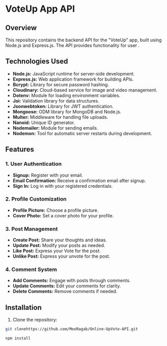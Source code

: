 
# VoteUp App API

## Overview

This repository contains the backend API for the "VoteUp" app, built using Node.js and Express.js. The API provides functionality for user .

## Technologies Used

- **Node.js:** JavaScript runtime for server-side development.
- **Express.js:** Web application framework for building APIs.
- **Bcrypt:** Library for secure password hashing.
- **Cloudinary:** Cloud-based service for image and video management.
- **Dotenv:** Module for loading environment variables.
- **Joi:** Validation library for data structures.
- **Jsonwebtoken:** Library for JWT authentication.
- **Mongoose:** ODM library for MongoDB and Node.js.
- **Multer:** Middleware for handling file uploads.
- **Nanoid:** Unique ID generator.
- **Nodemailer:** Module for sending emails.
- **Nodemon:** Tool for automatic server restarts during development.
## Features

### 1. User Authentication

- **Signup:** Register with your email.
- **Email Confirmation:** Receive a confirmation email after signup.
- **Sign In:** Log in with your registered credentials.

### 2. Profile Customization

- **Profile Picture:** Choose a profile picture.
- **Cover Photo:** Set a cover photo for your profile.

### 3. Post Management

- **Create Post:** Share your thoughts and ideas.
- **Update Post:** Modify your posts as needed.
- **Like Post:** Express your Vote for the post.
- **Unlike Post:** Express your unvote for the post.


### 4. Comment System

- **Add Comments:** Engage with posts through comments.
- **Update Comments:** Edit your comments for clarity.
- **Delete Comments:** Remove comments if needed.

  
## Installation

1. Clone the repository:

```bash
git clonehttps://github.com/MooRagab/Online-UpVote-API.git

npm install

